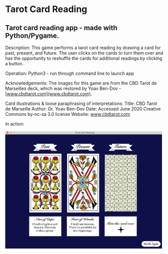 # Tarot Card Reading
## Tarot card reading app - made with Python/Pygame.

Description: 
This game performs a tarot card reading by drawing a card for past, present, and future. 
The user clicks on the cards to turn them over and has the opportunity to reshuffle the 
cards for additional readings by clicking a button.

Operation: 
Python3 - run through command line to launch app

Acknowledgements: 
The images for this game are from the CBD Tarot de Marseilles deck, which was restored by 
Yoav Ben-Dov - [www.cbdtarot.com](www.cbdtarot.com).

Card illustrations & loose paraphrasing of interpretations: 
Title: CBD Tarot de Marseille 
Author: Dr. Yoav Ben-Dov 
Date: Accessed June 2020 
Creative Commons by-nc-sa 3.0 license 
Website: www.cbdtarot.com 

In action: 

![Tarot Screen Shot](https://github.com/afairley19/tarot/blob/master/images/tarot_screenshot.png)
